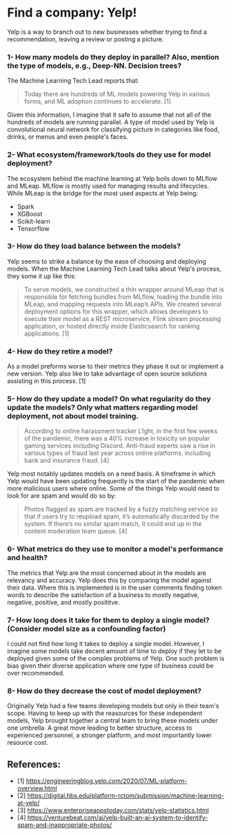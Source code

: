 # Find a company: Yelp!

Yelp is a way to branch out to new businesses whether trying to find a recommendation, leaving a review or posting a picture. 

### 1- How many models do they deploy in parallel? Also, mention the type of models, e.g., Deep-NN. Decision trees?
The Machine Learning Tech Lead reports that:
>Today there are hundreds of ML models powering Yelp in various forms, and ML adoption continues to accelerate. [1]

Given this information, I imagine that it safe to assume that not all of the hundreds of models are running parallel. A type of model used by Yelp is convolutional neural network for classifying picture in categories like food, drinks, or menus and even people's faces.

### 2- What ecosystem/framework/tools do they use for model deployment?
The ecosystem behind the machine learning at Yelp boils down to MLflow and MLeap. MLflow is mostly used for managing results and lifecycles. While MLeap is the bridge for the most used aspects at Yelp being:
* Spark
* XGBoost
* Scikit-learn
* Tensorflow

### 3- How do they load balance between the models?
Yelp seems to strike a balance by the ease of choosing and deploying models. When the Machine Learning Tech Lead talks about Yelp's process, they some it up like this:
>To serve models, we constructed a thin wrapper around MLeap that is responsible for fetching bundles from MLflow, loading the bundle into MLeap, and mapping requests into MLeap’s APIs. We created several deployment options for this wrapper, which allows developers to execute their model as a REST microservice, Flink stream processing application, or hosted directly inside Elasticsearch for ranking applications. [1]

### 4- How do they retire a model?
As a model preforms worse to their metrics they phase it out or implement a new version. Yelp also like to take advantage of open source solutions assisting in this process. [1]

### 5- How do they update a model? On what regularity do they update the models? Only what matters regarding model deployment, not about model training.
>According to online harassment tracker L1ght, in the first few weeks of the pandemic, there was a 40% increase in toxicity on popular gaming services including Discord. Anti-fraud experts saw a rise in various types of fraud last year across online platforms, including bank and insurance fraud. [4]

Yelp most notably updates models on a need basis. A timeframe in which Yelp would have been updating frequently is the start of the pandemic when more malicious users where online. Some of the things Yelp would need to look for are spam and would do so by:

>Photos flagged as spam are tracked by a fuzzy matching service so that if users try to reupload spam, it’s automatically discarded by the system. If there’s no similar spam match, it could end up in the content moderation team queue. [4]

### 6- What metrics do they use to monitor a model's performance and health?
The metrics that Yelp are the most concerned about in the models are relevancy and accuracy. Yelp does this by comparing the model against their data. Where this is implemented is in the user comments finding token words to describe the satisfaction of a business to mostly negative, negative, positive, and mostly posititve.

### 7- How long does it take for them to deploy a single model? (Consider model size as a confounding factor)
I could not find how long it takes to deploy a single model. However, I imagine some models take decent amount of time to deploy if they let to be deployed given some of the complex problems of Yelp. One such problem is bias given their diverse application where one type of business could be over recommended.

### 8- How do they decrease the cost of model deployment?
Originally Yelp had a few teams developing models but only in their team's scope. Having to keep up with the reasources for these independent models, Yelp brought together a central team to bring these models under one umbrella. A great move leading to better structure, access to experienced personnel, a stronger platform, and most importantly lower resource cost.

## References:
* [1] https://engineeringblog.yelp.com/2020/07/ML-platform-overview.html
* [2] https://digital.hbs.edu/platform-rctom/submission/machine-learning-at-yelp/
* [3] https://www.enterpriseappstoday.com/stats/yelp-statistics.html
* [4] https://venturebeat.com/ai/yelp-built-an-ai-system-to-identify-spam-and-inappropriate-photos/
